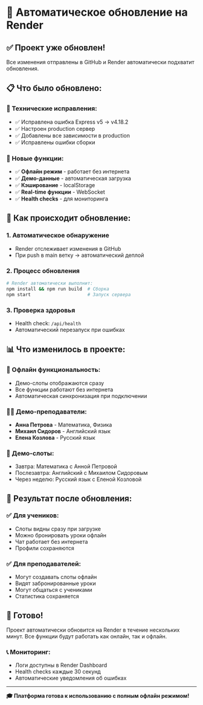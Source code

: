# 🔄 Автоматическое обновление на Render

## ✅ Проект уже обновлен!

Все изменения отправлены в GitHub и Render автоматически подхватит обновления.

## 📋 Что было обновлено:

### 🔧 Технические исправления:
- ✅ Исправлена ошибка Express v5 → v4.18.2
- ✅ Настроен production сервер
- ✅ Добавлены все зависимости в production
- ✅ Исправлены ошибки сборки

### 🚀 Новые функции:
- ✅ **Офлайн режим** - работает без интернета
- ✅ **Демо-данные** - автоматическая загрузка
- ✅ **Кэширование** - localStorage
- ✅ **Real-time функции** - WebSocket
- ✅ **Health checks** - для мониторинга

## 🔄 Как происходит обновление:

### 1. Автоматическое обнаружение
- Render отслеживает изменения в GitHub
- При push в main ветку → автоматический деплой

### 2. Процесс обновления
```bash
# Render автоматически выполнит:
npm install && npm run build  # Сборка
npm start                     # Запуск сервера
```

### 3. Проверка здоровья
- Health check: `/api/health`
- Автоматический перезапуск при ошибках

## 📊 Что изменилось в проекте:

### 🎯 Офлайн функциональность:
- Демо-слоты отображаются сразу
- Все функции работают без интернета
- Автоматическая синхронизация при подключении

### 👨‍🏫 Демо-преподаватели:
- **Анна Петрова** - Математика, Физика
- **Михаил Сидоров** - Английский язык
- **Елена Козлова** - Русский язык

### 📅 Демо-слоты:
- Завтра: Математика с Анной Петровой
- Послезавтра: Английский с Михаилом Сидоровым
- Через неделю: Русский язык с Еленой Козловой

## 🎯 Результат после обновления:

### ✅ Для учеников:
- Слоты видны сразу при загрузке
- Можно бронировать уроки офлайн
- Чат работает без интернета
- Профили сохраняются

### ✅ Для преподавателей:
- Могут создавать слоты офлайн
- Видят забронированные уроки
- Могут общаться с учениками
- Статистика сохраняется

## 🚀 Готово!

Проект автоматически обновится на Render в течение нескольких минут. Все функции будут работать как онлайн, так и офлайн.

### 📞 Мониторинг:
- Логи доступны в Render Dashboard
- Health checks каждые 30 секунд
- Автоматические уведомления об ошибках

---

**🎓 Платформа готова к использованию с полным офлайн режимом!** 